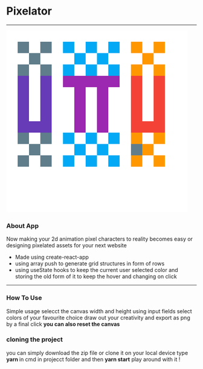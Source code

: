# Pixelator #
---
<img src='/logoapp.png' alt='logoapp'/>

### About App ###

Now making your 2d animation pixel characters to reality becomes easy or designing pixelated assets for your next website
<ul>
  <li>Made using create-react-app</li>
  <li>using array push to generate grid structures in form of rows</li>
   <li>using useState hooks to keep the current user selected color and storing the old form of it to keep the hover and changing on click</li>
  </ul>
  
  ---
  
 ### How To Use ###
Simple usage selecct the canvas width and height using input fields select colors of your favourite choice
draw out your creativity and export as png by a  final click 
<b>you can also reset the canvas</b>

### cloning the project ###
you can simply download the zip file or clone it on your local device
type <b> yarn </b> in cmd in projecct folder
and then <b>yarn start</b>
play around with it !
